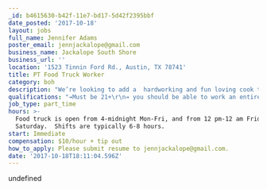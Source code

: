 ```yaml
---
_id: b4615630-b42f-11e7-bd17-5d42f2395bbf
date_posted: '2017-10-18'
layout: jobs
full_name: Jennifer Adams
poster_email: jennjackalope@gmail.com
business_name: Jackalope South Shore
business_url: ''
location: '1523 Tinnin Ford Rd., Austin, TX 78741'
title: PT Food Truck Worker
category: boh
description: "We’re looking to add a  hardworking and fun loving cook to our team for our location off of E. Riverside Drive! Aside from being an awesome cook you should also be comfortable talking with guests and running food.\r\nAt our establishment, the guests order food with the bar staff, and the tickets print up in the\r\nfood truck located on our giant back patio. Food truck workers will prepare the orders and run the food, and will get tipped out from the bar staff in addition to the hourly rate.\r\nThe better the cook and employee you are, the better the shifts you’re scheduled for.\r\nYour base pay is $10 an hour, and you get this on a check twice a month.\r\nYou’re tipped out from the bar on total food sales throughout the day, and you can pick up\r\nthose cash tips the next day.\r\nYou make anywhere from $12- $16 an hour (hourly plus tip out)\r\n\r\nOther requirements:\r\n\r\n➔Must be 21+\r\n➔ you should be able to work an entire shift without smoking \r\n➔ You must be able to work nights and weekends\r\n➔ Must have prior cook/ kitchen experience\r\n➔ must be able to lift 30+ pounds\r\n➔ must be food handler certified\r\n\r\nIf you meet these requirements please respond with your resume."
qualifications: "➔Must be 21+\r\n➔ you should be able to work an entire shift without smoking \r\n➔ You must be able to work nights and weekends\r\n➔ Must have prior cook/ kitchen experience\r\n➔ must be able to lift 30+ pounds\r\n➔ must be food handler certified"
job_type: part_time
hours: >-
  Food truck is open from 4-midnight Mon-Fri, and from 12 pm-12 am Friday and
  Saturday.  Shifts are typically 6-8 hours.
start: Immediate
compensation: $10/hour + tip out
how_to_apply: Please submit resume to jennjackalope@gmail.com.
date: '2017-10-18T18:11:04.596Z'
---
```

undefined
